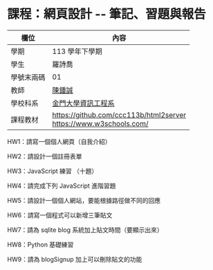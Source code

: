 # 課程：網頁設計 -- 筆記、習題與報告

欄位 | 內容
-----|--------
學期 | 113 學年下學期
學生 |  羅詩喬
學號末兩碼 | 01
教師 | [陳鍾誠](https://www.nqu.edu.tw/educsie/index.php?act=blog&code=list&ids=4)
學校科系 | [金門大學資訊工程系](https://www.nqu.edu.tw/educsie/index.php)
課程教材 | https://github.com/ccc113b/html2server <br/> https://www.w3schools.com/


HW1：請寫一個個人網頁（自我介紹）

HW2：請設計一個註冊表單

HW3：JavaScript 練習 （十題）

HW4：請完成下列 JavaScript 進階習題

HW5：請設計一個個人網站，要能根據路徑做不同的回應

HW6：請寫一個程式可以新增三筆貼文

HW7：請為 sqlite blog 系統加上貼文時間（要顯示出來）

HW8：Python 基礎練習

HW9：請為 blogSignup 加上可以刪除貼文的功能
